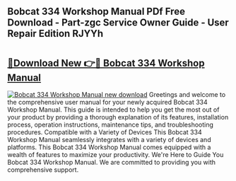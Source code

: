 ## Bobcat 334 Workshop Manual PDf Free Download - Part-zgc Service Owner Guide - User Repair Edition RJYYh

# <h2><a href="http://bc58803.oget.top/?id=Bobcat+334+Workshop+Manual">🔗Download New 👉🔴 Bobcat 334 Workshop Manual</a></h2>

[![Bobcat 334 Workshop Manual new download](https://i.imgur.com/5g1atiW.png)](http://bc58803.oget.top/?id=Bobcat+334+Workshop+Manual)
Greetings and welcome to the comprehensive user manual for your newly acquired Bobcat 334 Workshop Manual. This guide is intended to help you get the most out of your product by providing a thorough explanation of its features, installation process, operation instructions, maintenance tips, and troubleshooting procedures. Compatible with a Variety of Devices This Bobcat 334 Workshop Manual seamlessly integrates with a variety of devices and platforms. This Bobcat 334 Workshop Manual comes equipped with a wealth of features to maximize your productivity. We're Here to Guide You Bobcat 334 Workshop Manual. We are committed to providing you with comprehensive support.
